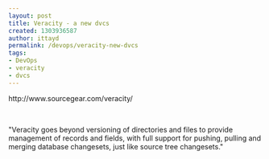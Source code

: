 ```yaml
---
layout: post
title: Veracity - a new dvcs
created: 1303936587
author: ittayd
permalink: /devops/veracity-new-dvcs
tags:
- DevOps
- veracity
- dvcs
---
```

<p>http://www.sourcegear.com/veracity/</p>
<p>&nbsp;</p>
<p>&quot;Veracity goes beyond versioning of directories and files to provide  management of records and fields, with full support for pushing, pulling  and merging database changesets, just like source tree changesets.&quot;</p>
